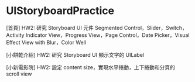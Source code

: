 # UIStoryboardPractice

[首頁]
HW2: 研究 Storyboard UI 元件 
Segmented Control，Slider，Switch，Activity Indicator View，Progress View，Page Control，Date Picker，Visual Effect View with Blur，Color Well

[小餅乾介紹]
HW2: 研究 Storyboard UI 顯示文字的 UILabel

[小新電影院]
HW2: 設定 content size，實現水平捲動，上下捲動和分頁的 scroll view
